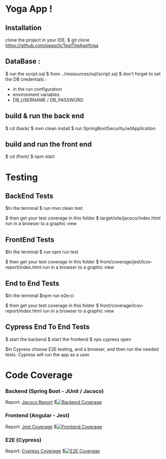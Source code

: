 # Yoga App !


## Installation

clone the project in your IDE.
$ git clone https://github.com/peasch/TestTheAppYoga
## DataBase :
$ run the script.sql
$ from ../ressources/sql/script.sql
$ don't forget to set the DB credentials :
 - in the run configuration
 - environment variables
 - DB_USERNAME / DB_PASSWORD

## build & run the back end
$ cd /back/
$ mvn clean install 
$ run SpringBootSecurityJwtApplication

## build and run the front end
$ cd /front/
$ npm start

# Testing

## BackEnd Tests

$In the terminal 
$ run mvn clean test

$ then get your test coverage in this folder 
$ target/site/jacoco/index.html run in a browser to a graphic view

## FrontEnd Tests

$In the terminal 
$ run npm run test

$ then get your test coverage in this folder 
$ front/coverage/jest/lcov-report/index.html run in a browser to a graphic view

## End to End Tests
$In the terminal 
$npm run e2e:ci

$ then get your test coverage in this folder 
$ front/coverage/lcov-report/index.html run in a browser to a graphic view

## Cypress End To End Tests

$ start the backend
$ start the frontend 
$ npx cypress open

$in Cypress choose E2E testing, and a browser, and then run the needed tests.
Cypress will run the app as a user.

# Code Coverage
### Backend (Spring Boot - JUnit / Jacoco)
Report: [Jacoco Report](back/target/site/jacoco/index.html)
$[![Backend Coverage](https://img.shields.io/badge/Backend%20Coverage-85%25-green)]()

### Frontend (Angular - Jest)
Report: [Jest Coverage](front/coverage/jest/lcov-report/index.html)
$[![Frontend Coverage](https://img.shields.io/badge/Frontend%20Coverage-83.63%25-green)]()

### E2E (Cypress)
Report: [Cypress Coverage](front/coverage/lcov-report/index.html)
$[![E2E Coverage](https://img.shields.io/badge/E2E%20Coverage-90.54%25-green)]()

